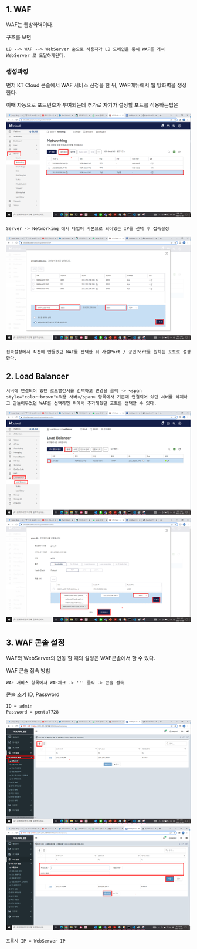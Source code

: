 ## 1. WAF

WAF는 웹방화벽이다.

구조를 보면
```
LB --> WAF --> WebServer 순으로 사용자가 LB 도메인을 통해 WAF를 거쳐 WebServer 로 도달하게된다.
```
### 생성과정
먼저 KT Cloud 콘솔에서 WAF 서비스 신청을 한 뒤, WAF메뉴에서 웹 방화벽을 생성한다.

이때 자동으로 포트번호가 부여되는데 추가로 자기가 설정할 포트를 적용하는법은 

![img](/image/WAFport1.png)

```
Server -> Networking 에서 타입이 기본으로 되어있는 IP를 선택 후 접속설정
```
![img](/image/WAFport2.png)

```
접속설정에서 직전에 만들었던 WAF를 선택한 뒤 사설Port / 공인Port를 원하는 포트로 설정한다.
```

## 2. Load Balancer
```
서버에 연결되어 있던 로드밸런서를 선택하고 변경을 클릭 -> <span style="color:brown">적용 서버</span> 항목에서 기존에 연결되어 있던 서버를 삭제하고 만들어두었던 WAF를 선택하면 위에서 추가해줬던 포트를 선택할 수 있다.
```
![img](/image/WAFlb1.png)
![img](/image/WAFlb2.png)


## 3. WAF 콘솔 설정

WAF와 WebServer의 연동 할 때의 설정은 WAF콘솔에서 할 수 있다.

WAF 콘솔 접속 방법
```
WAF 서비스 항목에서 WAF체크 -> ''' 클릭 -> 콘솔 접속
```
콘솔 초기 ID, Password
```
ID = admin
Password = penta7728
```
![img](/image/WAFcon3.png)
![img](/image/WAFcon4.png)

```
프록시 IP = WebServer IP
```